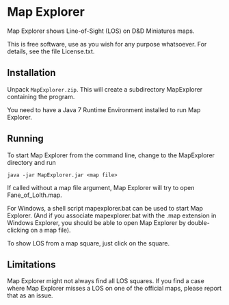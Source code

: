 # Map Explorer

Map Explorer shows Line-of-Sight (LOS) on D&D Miniatures maps.

This is free software, use as you wish for any purpose
whatsoever. For details, see the file License.txt.


## Installation

Unpack `MapExplorer.zip`. This will create a subdirectory MapExplorer
containing the program.

You need to have a Java 7 Runtime Environment installed to run
Map Explorer.


## Running

To start Map Explorer from the command line, change to the
MapExplorer directory and run

    java -jar MapExplorer.jar <map file>

If called without a map file argument, Map Explorer will try to
open Fane_of_Lolth.map.

For Windows, a shell script mapexplorer.bat can be used to start
Map Explorer. (And if you associate mapexplorer.bat with the .map
extension in Windows Explorer, you should be able to open
Map Explorer by double-clicking on a map file).

To show LOS from a map square, just click on the square.


## Limitations

Map Explorer might not always find all LOS squares. If you find a case
where Map Explorer misses a LOS on one of the official maps, please
report that as an issue.
